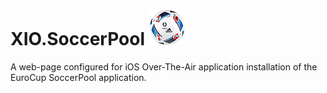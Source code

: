 # XIO.SoccerPool ![Alt text](/install/small.png?raw=true "Optional Title")

A web-page configured for iOS Over-The-Air application installation of the EuroCup SoccerPool application.

